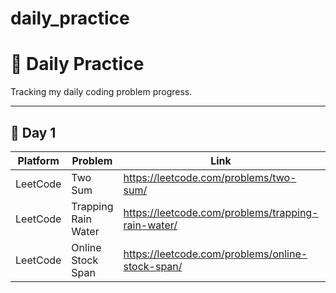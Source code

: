 # daily_practice
# 📅 Daily Practice

Tracking my daily coding problem progress.

---

## 🧩 Day 1
| Platform | Problem | Link | Difficulty |
|-----------|----------|------|-------------|
| LeetCode | Two Sum | https://leetcode.com/problems/two-sum/ | Easy |
| LeetCode | Trapping Rain Water | https://leetcode.com/problems/trapping-rain-water/ | Hard |
| LeetCode | Online Stock Span | https://leetcode.com/problems/online-stock-span/ | Medium |
